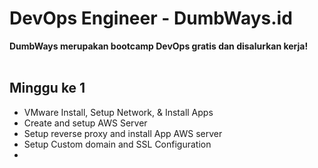 # DevOps Engineer - DumbWays.id

**DumbWays merupakan bootcamp DevOps gratis dan disalurkan kerja!**<br><br>

## Minggu ke 1 <br>
* VMware Install, Setup Network, & Install Apps <br>
* Create and setup AWS Server <br>
* Setup reverse proxy and install App AWS server <br>
* Setup Custom domain and SSL Configuration
* 